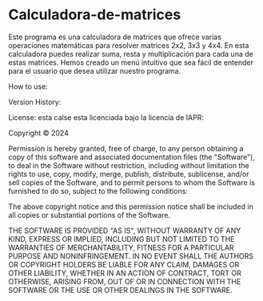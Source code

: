 # Calculadora-de-matrices
Este programa es una calculadora de matrices que ofrece varias operaciones matemáticas para resolver matrices 2x2, 3x3 y 4x4. En esta calculadora puedes realizar suma, resta y multiplicación para cada una de estas matrices. Hemos creado un menú intuitivo que sea fácil de entender para el usuario que desea utilizar nuestro programa. 

How to use:

Version History:  

License:
esta calse esta licenciada bajo la licencia de IAPR:

Copyright © 2024

Permission is hereby granted, free of charge, to any person obtaining a copy of this software and associated documentation files (the "Software"), to deal in the Software without restriction, including without limitation the rights to use, copy, modify, merge, publish, distribute, sublicense, and/or sell copies of the Software, and to permit persons to whom the Software is furnished to do so, subject to the following conditions:

The above copyright notice and this permission notice shall be included in all copies or substantial portions of the Software.

THE SOFTWARE IS PROVIDED "AS IS", WITHOUT WARRANTY OF ANY KIND, EXPRESS OR IMPLIED, INCLUDING BUT NOT LIMITED TO THE WARRANTIES OF MERCHANTABILITY, FITNESS FOR A PARTICULAR PURPOSE AND NONINFRINGEMENT. IN NO EVENT SHALL THE AUTHORS OR COPYRIGHT HOLDERS BE LIABLE FOR ANY CLAIM, DAMAGES OR OTHER LIABILITY, WHETHER IN AN ACTION OF CONTRACT, TORT OR OTHERWISE, ARISING FROM, OUT OF OR IN CONNECTION WITH THE SOFTWARE OR THE USE OR OTHER DEALINGS IN THE SOFTWARE.
